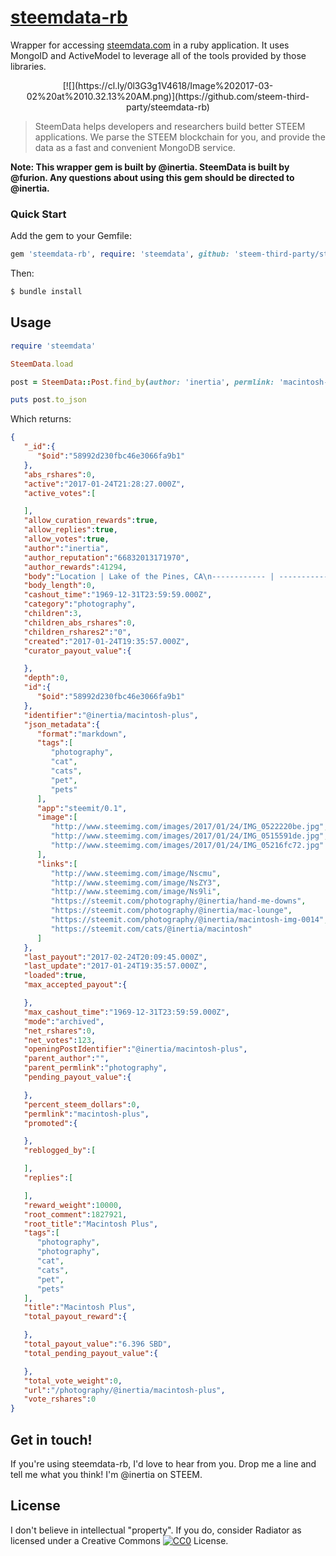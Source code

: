 [steemdata-rb](https://github.com/steem-third-party/steemdata-rb)
============

Wrapper for accessing [steemdata.com](https://steemdata.com/) in a ruby application.  It uses MongoID and ActiveModel to leverage all of the tools provided by those libraries.

<center>
  [![](https://cl.ly/0l3G3g1V4618/Image%202017-03-02%20at%2010.32.13%20AM.png)](https://github.com/steem-third-party/steemdata-rb)
</center>

> SteemData helps developers and researchers build better STEEM applications. We parse the STEEM blockchain for you, and provide the data as a fast and convenient MongoDB service.

**Note: This wrapper gem is built by @inertia.  SteemData is built by @furion.  Any questions about using this gem should be directed to @inertia.**

### Quick Start

Add the gem to your Gemfile:

```ruby
gem 'steemdata-rb', require: 'steemdata', github: 'steem-third-party/steemdata-rb'
```

Then:

```bash
$ bundle install
```

## Usage

```ruby
require 'steemdata'

SteemData.load

post = SteemData::Post.find_by(author: 'inertia', permlink: 'macintosh-plus')

puts post.to_json
```

Which returns:

```json
{
   "_id":{
      "$oid":"58992d230fbc46e3066fa9b1"
   },
   "abs_rshares":0,
   "active":"2017-01-24T21:28:27.000Z",
   "active_votes":[

   ],
   "allow_curation_rewards":true,
   "allow_replies":true,
   "allow_votes":true,
   "author":"inertia",
   "author_reputation":"66832013171970",
   "author_rewards":41294,
   "body":"Location | Lake of the Pines, CA\n------------ | -------------\nDate | 2017-01-24\nCamera | Canon EOS Rebel T6i\n\n[![IMG_0522220be.jpg](http://www.steemimg.com/images/2017/01/24/IMG_0522220be.jpg)](http://www.steemimg.com/image/Nscmu)\n\n[![IMG_0515591de.jpg](http://www.steemimg.com/images/2017/01/24/IMG_0515591de.jpg)](http://www.steemimg.com/image/NsZY3)\n\n[![IMG_05216fc72.jpg](http://www.steemimg.com/images/2017/01/24/IMG_05216fc72.jpg)](http://www.steemimg.com/image/Ns9li)\n\nAlso see: [Hand Me Downs](https://steemit.com/photography/@inertia/hand-me-downs), [Mac Lounge](https://steemit.com/photography/@inertia/mac-lounge), [Macintosh - [IMG-0014]](https://steemit.com/photography/@inertia/macintosh-img-0014), [Macintosh](https://steemit.com/cats/@inertia/macintosh)",
   "body_length":0,
   "cashout_time":"1969-12-31T23:59:59.000Z",
   "category":"photography",
   "children":3,
   "children_abs_rshares":0,
   "children_rshares2":"0",
   "created":"2017-01-24T19:35:57.000Z",
   "curator_payout_value":{

   },
   "depth":0,
   "id":{
      "$oid":"58992d230fbc46e3066fa9b1"
   },
   "identifier":"@inertia/macintosh-plus",
   "json_metadata":{
      "format":"markdown",
      "tags":[
         "photography",
         "cat",
         "cats",
         "pet",
         "pets"
      ],
      "app":"steemit/0.1",
      "image":[
         "http://www.steemimg.com/images/2017/01/24/IMG_0522220be.jpg",
         "http://www.steemimg.com/images/2017/01/24/IMG_0515591de.jpg",
         "http://www.steemimg.com/images/2017/01/24/IMG_05216fc72.jpg"
      ],
      "links":[
         "http://www.steemimg.com/image/Nscmu",
         "http://www.steemimg.com/image/NsZY3",
         "http://www.steemimg.com/image/Ns9li",
         "https://steemit.com/photography/@inertia/hand-me-downs",
         "https://steemit.com/photography/@inertia/mac-lounge",
         "https://steemit.com/photography/@inertia/macintosh-img-0014",
         "https://steemit.com/cats/@inertia/macintosh"
      ]
   },
   "last_payout":"2017-02-24T20:09:45.000Z",
   "last_update":"2017-01-24T19:35:57.000Z",
   "loaded":true,
   "max_accepted_payout":{

   },
   "max_cashout_time":"1969-12-31T23:59:59.000Z",
   "mode":"archived",
   "net_rshares":0,
   "net_votes":123,
   "openingPostIdentifier":"@inertia/macintosh-plus",
   "parent_author":"",
   "parent_permlink":"photography",
   "pending_payout_value":{

   },
   "percent_steem_dollars":0,
   "permlink":"macintosh-plus",
   "promoted":{

   },
   "reblogged_by":[

   ],
   "replies":[

   ],
   "reward_weight":10000,
   "root_comment":1827921,
   "root_title":"Macintosh Plus",
   "tags":[
      "photography",
      "photography",
      "cat",
      "cats",
      "pet",
      "pets"
   ],
   "title":"Macintosh Plus",
   "total_payout_reward":{

   },
   "total_payout_value":"6.396 SBD",
   "total_pending_payout_value":{

   },
   "total_vote_weight":0,
   "url":"/photography/@inertia/macintosh-plus",
   "vote_rshares":0
}
```

## Get in touch!

If you're using steemdata-rb, I'd love to hear from you.  Drop me a line and tell me what you think!  I'm @inertia on STEEM.
  
## License

I don't believe in intellectual "property".  If you do, consider Radiator as licensed under a Creative Commons [![CC0](http://i.creativecommons.org/p/zero/1.0/80x15.png)](http://creativecommons.org/publicdomain/zero/1.0/) License.
